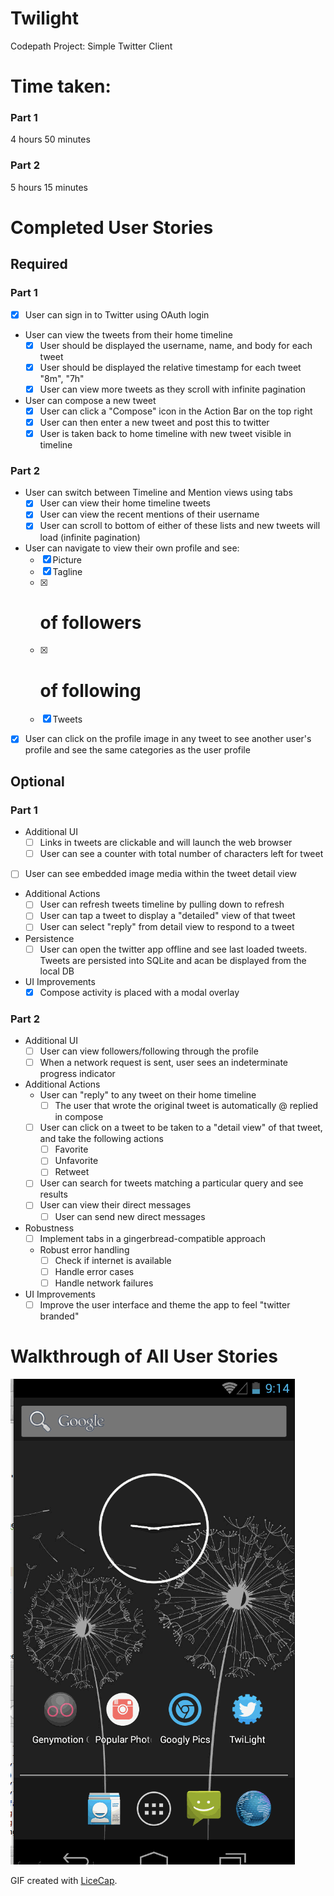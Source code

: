 Twilight
=========

Codepath Project: Simple Twitter Client

# Time taken:

### Part 1

4 hours 50 minutes

### Part 2

5 hours 15 minutes

# Completed User Stories

## Required

### Part 1

- [x] User can sign in to Twitter using OAuth login
- User can view the tweets from their home timeline
  - [x] User should be displayed the username, name, and body for each tweet
  - [x] User should be displayed the relative timestamp for each tweet "8m", "7h"
  - [x] User can view more tweets as they scroll with infinite pagination
- User can compose a new tweet
  - [x] User can click a "Compose" icon in the Action Bar on the top right
  - [x] User can then enter a new tweet and post this to twitter
  - [x] User is taken back to home timeline with new tweet visible in timeline

### Part 2

- User can switch between Timeline and Mention views using tabs
  - [x] User can view their home timeline tweets
  - [x] User can view the recent mentions of their username
  - [x] User can scroll to bottom of either of these lists and new tweets will load (infinite pagination)
- User can navigate to view their own profile and see:
  - [x] Picture
  - [x] Tagline
  - [x] # of followers
  - [x] # of following
  - [x] Tweets
- [x] User can click on the profile image in any tweet to see another user's profile and see the same categories as the user profile

## Optional

### Part 1

- Additional UI
  - [ ] Links in tweets are clickable and will launch the web browser
  - [ ] User can see a counter with total number of characters left for tweet
- [ ] User can see embedded image media within the tweet detail view
- Additional Actions
  - [ ] User can refresh tweets timeline by pulling down to refresh
  - [ ] User can tap a tweet to display a "detailed" view of that tweet
  - [ ] User can select "reply" from detail view to respond to a tweet
- Persistence
  - [ ] User can open the twitter app offline and see last loaded tweets. Tweets are persisted into SQLite and acan be displayed from the local DB
- UI Improvements
  - [x] Compose activity is placed with a modal overlay

### Part 2

- Additional UI
  - [ ] User can view followers/following through the profile
  - [ ] When a network request is sent, user sees an indeterminate progress indicator
- Additional Actions
  - User can "reply" to any tweet on their home timeline
    - [ ] The user that wrote the original tweet is automatically @ replied in compose
  - [ ] User can click on a tweet to be taken to a "detail view" of that tweet, and take the following actions
    - [ ] Favorite
    - [ ] Unfavorite
    - [ ] Retweet
  - [ ] User can search for tweets matching a particular query and see results
  - [ ] User can view their direct messages
    - [ ] User can send new direct messages
- Robustness
  - [ ] Implement tabs in a gingerbread-compatible approach
  - Robust error handling
    - [ ] Check if internet is available
    - [ ] Handle error cases
    - [ ] Handle network failures
- UI Improvements
  - [ ] Improve the user interface and theme the app to feel "twitter branded"

# Walkthrough of All User Stories

![Demo](screencap.gif)

GIF created with [LiceCap](http://www.cockos.com/licecap/).